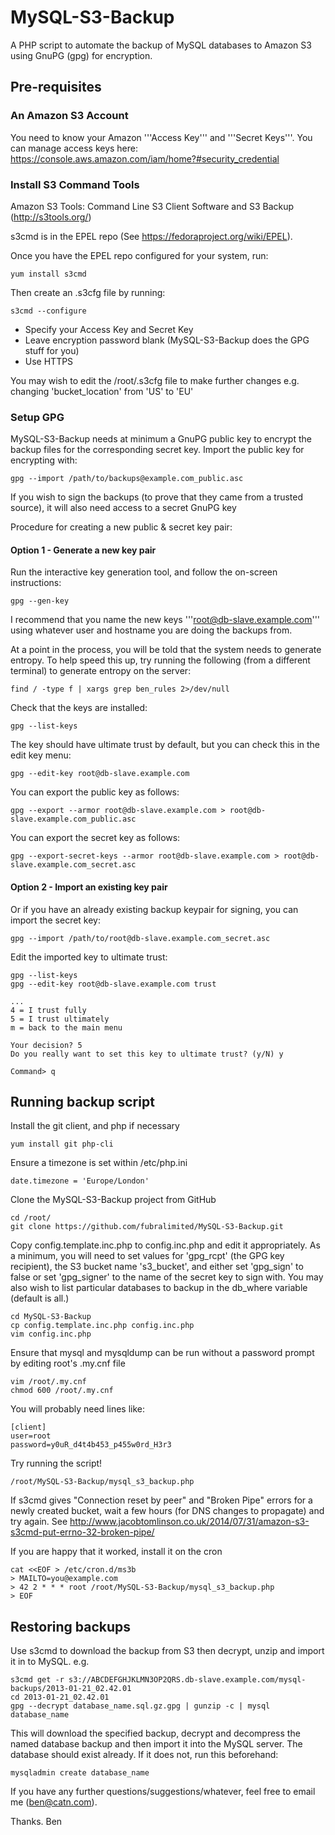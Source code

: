 # MySQL-S3-Backup

A PHP script to automate the backup of MySQL databases to Amazon S3 using GnuPG (gpg) for encryption.

## Pre-requisites
### An Amazon S3 Account
You need to know your Amazon '''Access Key''' and '''Secret Keys'''.
You can manage access keys here: https://console.aws.amazon.com/iam/home?#security_credential

### Install S3 Command Tools

Amazon S3 Tools: Command Line S3 Client Software and S3 Backup (http://s3tools.org/)

s3cmd is in the EPEL repo (See https://fedoraproject.org/wiki/EPEL). 

Once you have the EPEL repo configured for your system, run:

    yum install s3cmd

Then create an .s3cfg file by running:

    s3cmd --configure

* Specify your Access Key and Secret Key
* Leave encryption password blank (MySQL-S3-Backup does the GPG stuff for you)
* Use HTTPS

You may wish to edit the /root/.s3cfg file to make further changes
e.g. changing 'bucket_location' from 'US' to 'EU'

### Setup GPG ###

 MySQL-S3-Backup needs at minimum a GnuPG public key to encrypt the backup files for the corresponding secret key.
 Import the public key for encrypting with:

    gpg --import /path/to/backups@example.com_public.asc

If you wish to sign the backups (to prove that they came from a trusted source), it will also need access to a secret GnuPG key

Procedure for creating a new public & secret key pair:

#### Option 1 - Generate a new key pair
Run the interactive key generation tool, and follow the on-screen instructions:

    gpg --gen-key

I recommend that you name the new keys '''root@db-slave.example.com''' using whatever user and hostname you are doing the backups from.

At a point in the process, you will be told that the system needs to generate entropy.
To help speed this up, try running the following (from a different terminal) to generate entropy on the server:

    find / -type f | xargs grep ben_rules 2>/dev/null

Check that the keys are installed:

    gpg --list-keys

The key should have ultimate trust by default, but you can check this in the edit key menu:

    gpg --edit-key root@db-slave.example.com

You can export the public key as follows:

    gpg --export --armor root@db-slave.example.com > root@db-slave.example.com_public.asc

You can export the secret key as follows:

    gpg --export-secret-keys --armor root@db-slave.example.com > root@db-slave.example.com_secret.asc

#### Option 2 - Import an existing key pair

Or if you have an already existing backup keypair for signing, you can import the secret key:

    gpg --import /path/to/root@db-slave.example.com_secret.asc

Edit the imported key to ultimate trust:

    gpg --list-keys
    gpg --edit-key root@db-slave.example.com trust

    ...
    4 = I trust fully
    5 = I trust ultimately
    m = back to the main menu

    Your decision? 5
    Do you really want to set this key to ultimate trust? (y/N) y

    Command> q

####

## Running backup script

Install the git client, and php if necessary

    yum install git php-cli

Ensure a timezone is set within /etc/php.ini

    date.timezone = 'Europe/London'

Clone the MySQL-S3-Backup project from GitHub

    cd /root/
    git clone https://github.com/fubralimited/MySQL-S3-Backup.git

Copy config.template.inc.php to config.inc.php and edit it appropriately.
As a minimum, you will need to set values for 'gpg_rcpt' (the GPG key recipient), the S3 bucket 
name 's3_bucket', and either set 'gpg_sign' to false or set 'gpg_signer' to the name of the secret key to sign with.
You may also wish to list particular databases to backup in the db_where variable (default is all.)

    cd MySQL-S3-Backup
    cp config.template.inc.php config.inc.php
    vim config.inc.php

Ensure that mysql and mysqldump can be run without a password prompt by editing root's .my.cnf file

    vim /root/.my.cnf
    chmod 600 /root/.my.cnf

You will probably need lines like:

    [client]
    user=root
    password=y0uR_d4t4b453_p455w0rd_H3r3

Try running the script!

    /root/MySQL-S3-Backup/mysql_s3_backup.php

If s3cmd gives "Connection reset by peer" and "Broken Pipe" errors for a newly created bucket, wait a few hours (for DNS changes to propagate) and try again.  See http://www.jacobtomlinson.co.uk/2014/07/31/amazon-s3-s3cmd-put-errno-32-broken-pipe/

If you are happy that it worked, install it on the cron

    cat <<EOF > /etc/cron.d/ms3b
    > MAILTO=you@example.com
    > 42 2 * * * root /root/MySQL-S3-Backup/mysql_s3_backup.php
    > EOF

## Restoring backups

Use s3cmd to download the backup from S3 then decrypt, unzip and import it in to MySQL.  e.g.

    s3cmd get -r s3://ABCDEFGHJKLMN3OP2QRS.db-slave.example.com/mysql-backups/2013-01-21_02.42.01
    cd 2013-01-21_02.42.01
    gpg --decrypt database_name.sql.gz.gpg | gunzip -c | mysql database_name

This will download the specified backup, decrypt and decompress the named database backup and then
import it into the MySQL server. The database should exist already. If it does not, run this beforehand:

    mysqladmin create database_name

If you have any further questions/suggestions/whatever, feel free to email me (ben@catn.com).

Thanks.
Ben
